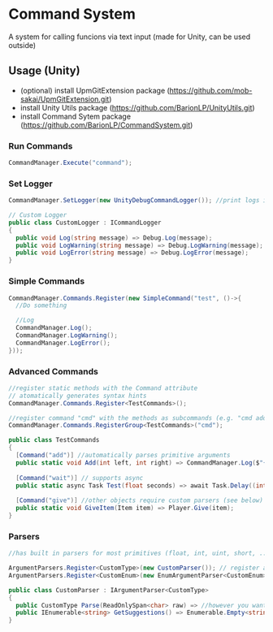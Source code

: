 # Command System
A system for calling funcions via text input 
(made for Unity, can be used outside)

## Usage (Unity)
- (optional) install UpmGitExtension package (https://github.com/mob-sakai/UpmGitExtension.git)
- install Unity Utils package  (https://github.com/BarionLP/UnityUtils.git)
- install Command Sytem package (https://github.com/BarionLP/CommandSystem.git)

### Run Commands
```csharp
CommandManager.Execute("command");
```

### Set Logger
```csharp
CommandManager.SetLogger(new UnityDebugCommandLogger()); //print logs in the unity console

// Custom Logger
public class CustomLogger : ICommandLogger
{
  public void Log(string message) => Debug.Log(message);
  public void LogWarning(string message) => Debug.LogWarning(message);
  public void LogError(string message) => Debug.LogError(message);
}
```

### Simple Commands
```csharp
CommandManager.Commands.Register(new SimpleCommand("test", ()->{
  //Do something

  //Log
  CommandManager.Log();
  CommandManager.LogWarning();
  CommandManager.LogError();
}));
```

### Advanced Commands
```csharp
//register static methods with the Command attribute
// atomatically generates syntax hints
CommandManager.Commands.Register<TestCommands>();

//register command "cmd" with the methods as subcommands (e.g. "cmd add 4 2")
CommandManager.Commands.RegisterGroup<TestCommands>("cmd");

public class TestCommands
{
  [Command("add")] //automatically parses primitive arguments
  public static void Add(int left, int right) => CommandManager.Log($"{left} + {right} is {left+right}");
        
  [Command("wait")] // supports async
  public static async Task Test(float seconds) => await Task.Delay((int)(seconds*1000));
        
  [Command("give")] //other objects require custom parsers (see below)
  public static void GiveItem(Item item) => Player.Give(item);
}
```

### Parsers
```csharp
//has built in parsers for most primitives (float, int, uint, short, ...) see in `ArgumentParser.cs`

ArgumentParsers.Register<CustomType>(new CustomParser()); // register a custom parser
ArgumentParsers.Register<CustomEnum>(new EnumArgumentParser<CustomEnum>()); //generates an enum parser (parses by name)

public class CustomParser : IArgumentParser<CustomType>
{
  public CustomType Parse(ReadOnlySpan<char> raw) => //however you want, e.g. from a registry (`null` if fails)
  public IEnumerable<string> GetSuggestions() => Enumerable.Empty<string>(); //or all possible values
}

```
